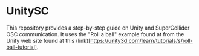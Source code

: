 # UnitySC
This repository provides a step-by-step guide on Unity and SuperCollider
OSC communication. It uses the "Roll a ball" example found at from the
Unity web site found at this
(link)[https://unity3d.com/learn/tutorials/s/roll-ball-tutorial].

